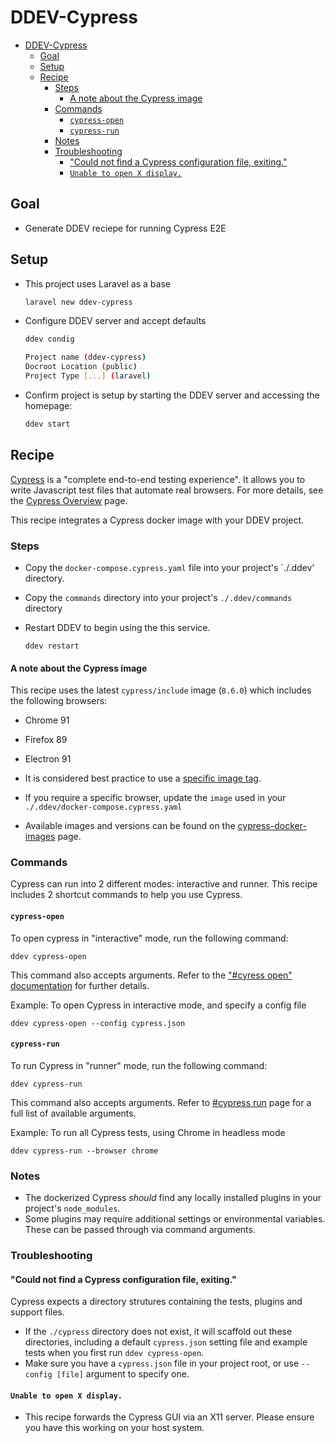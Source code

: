 # DDEV-Cypress

- [DDEV-Cypress](#ddev-cypress)
  - [Goal](#goal)
  - [Setup](#setup)
  - [Recipe](#recipe)
    - [Steps](#steps)
      - [A note about the Cypress image](#a-note-about-the-cypress-image)
    - [Commands](#commands)
      - [`cypress-open`](#cypressopen)
      - [`cypress-run`](#cypressrun)
    - [Notes](#notes)
    - [Troubleshooting](#troubleshooting)
      - ["Could not find a Cypress configuration file, exiting."](#could-not-find-a-cypress-configuration-file-exiting)
      - [`Unable to open X display.`](#unable-to-open-x-display)

## Goal

- Generate DDEV reciepe for running Cypress E2E

## Setup

- This project uses Laravel as a base

    ```bash
    laravel new ddev-cypress
    ```

- Configure DDEV server and accept defaults

    ```bash
    ddev condig

    Project name (ddev-cypress)
    Docroot Location (public)
    Project Type [...] (laravel)
    ```

- Confirm project is setup by starting the DDEV server and accessing the homepage:

    ```bash
    ddev start
    ```

## Recipe

[Cypress](https://www.cypress.io/) is a "complete end-to-end testing experience". It allows you to write Javascript test files that automate real browsers.  For more details, see the [Cypress Overview](https://docs.cypress.io/guides/overview/why-cypress) page.

This recipe integrates a Cypress docker image with your DDEV project.

### Steps

- Copy the `docker-compose.cypress.yaml` file into your project's `./.ddev' directory.
- Copy the `commands` directory into your project's `./.ddev/commands` directory
- Restart DDEV to begin using the this service.

    ```shell
    ddev restart
    ```

#### A note about the Cypress image

This recipe uses the latest `cypress/include` image (`8.6.0`) which includes the following browsers:

- Chrome 91
- Firefox 89
- Electron 91

- It is considered best practice to use a [specific image tag](https://github.com/cypress-io/cypress-docker-images#best-practice).
- If you require a specific browser, update the `image` used in your `./.ddev/docker-compose.cypress.yaml`
- Available images and versions can be found on the [cypress-docker-images](https://github.com/cypress-io/cypress-docker-images) page.

### Commands

Cypress can run into 2 different modes: interactive and runner.
This recipe includes 2 shortcut commands to help you use Cypress.

#### `cypress-open`

To open cypress in "interactive" mode, run the following command:

```shell
ddev cypress-open
```

This command also accepts arguments. Refer to the ["#cyress open" documentation](https://docs.cypress.io/guides/guides/command-line#cypress-open) for further details.

Example: To open Cypress in interactive mode, and specify a config file

```shell
ddev cypress-open --config cypress.json
```

#### `cypress-run`

To run Cypress in "runner" mode, run the following command:

```shell
ddev cypress-run
```

This command also accepts arguments. Refer to [#cypress run](https://docs.cypress.io/guides/guides/command-line#cypress-run) page for a full list of available arguments.

Example: To run all Cypress tests, using Chrome in headless mode

```shell
ddev cypress-run --browser chrome
```

### Notes

- The dockerized Cypress *should* find any locally installed plugins in your project's `node_modules`.
- Some plugins may require additional settings or environmental variables. These can be passed through via command arguments.

### Troubleshooting

#### "Could not find a Cypress configuration file, exiting."

Cypress expects a directory strutures containing the tests, plugins and support files.

- If the `./cypress` directory does not exist, it will scaffold out these directories, including a default `cypress.json` setting file and example tests when you first run `ddev cypress-open`.
- Make sure you have a `cypress.json` file in your project root, or use `--config [file]` argument to specify one.

#### `Unable to open X display.`

- This recipe forwards the Cypress GUI via an X11 server. Please ensure you have this working on your host system.
